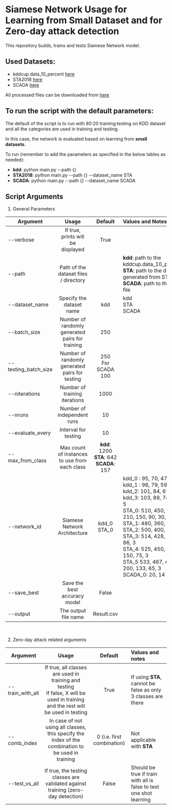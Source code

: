# Siamese Network Usage for Learning from Small Dataset and for Zero-day attack detection

This repository builds, trains and tests Siamese Network model.

## Used Datasets:
- kddcup.data_10_percent [here](http://kdd.ics.uci.edu/databases/kddcup99/kddcup99.html)
- STA2018 [here](https://github.com/elud074/STA2018)
- SCADA [here](https://www.sciencedirect.com/science/article/pii/S2352340917303402)

All processed files can be downloaded from [here](https://www.dropbox.com/sh/8y9jni9einfjnyd/AADcSqNs4cG0sQfy2Cias4tfa?dl=0)

## To run the script with the default parameters:
The default of the script is to run with 80:20 training:testing on KDD dataset and all the categories are used in training and testing. 

In this case, the network  is evaluated based on learning from **small datasets**.

To run (remember to add the parameters as specified in the below tables as needed):
- **kdd**: python main.py --path {}
- **STA2018**: python main.py --path {} --dataset_name STA 
- **SCADA**: python main.py --path {} --dataset_name SCADA 


## Script Arguments
1. General Parameters

| Argument       | Usage        				 	     | Default       |  Values and Notes	          |
| ---------------|:-------------------------------------:|:-------------:|:-------------------|
| --verbose      | If true, prints will be displayed     | True 		 | 	 				  |
| --path         | Path of the dataset files / directory |               | **kdd**: path to the kddcup.data_10_percent_corrected <br> **STA**: path to the directory generated from STA preprocessing <br> **SCADA**: path to the processed csv file|
| --dataset_name | Specify the dataset name              | kdd           | kdd <br> STA <br> SCADA  |
| --batch_size   | Number of randomly generated pairs for training | 250 |                   |
| --testing_batch_size | Number of randomly generated pairs for testing | 250 <br> For SCADA 100 ||
| --niterations | Number of training iterations | 1000 ||
| --nruns | Number of independent runs | 10 ||
| --evaluate_every | Interval for testing       | 10 || 
| --max_from_class | Max count of instances to use from each class | **kdd**: 1200 <br> **STA**: 642 <br> **SCADA**: 157 ||
| --network_id   | Siamese Network Architecture          | kdd_0 <br> STA_0 | kdd_0 : 95, 70, 47, 23, 5 <br> kdd_1 : 98, 79, 59, 39, 20, 5 <br> kdd_2: 101, 84, 67, 51, 24, 17, 5 <br> kdd_3: 103, 89, 74, 59, 44, 30, 15, 5 <br> STA_0: 510, 450, 390, 330, 270, 210, 150, 90, 30, 3 <br> STA_1: 480, 360, 240, 120, 3 <br> STA_2: 500, 400, 300, 200, 100, 3 <br> STA_3: 514, 428, 342, 257, 171, 86, 3 <br> STA_4: 525, 450, 375, 300, 225, 150, 75, 3 <br> STA_5 533, 467, 400, 333, 267, 200, 133, 65, 3 <br> SCADA_0: 20, 14 | 
| --save_best | Save the best accuracy model | False || 
| --output  | The output file name | Result.csv ||

<br>

2. Zero-day attack related arguments

| Argument       | Usage         | Default       |  Values and notes          |
| ---------------|:-------------:|:-------------:|:--------------------|
| --train_with_all | If true, all classes are used in training and testing <br> If false, X will be used in training and the rest will be used in testing | True | If using **STA**, cannot be false as only 3 classes are there |
| --comb_index    | In case of not using all classes, this specify the index of the combination to be used in training  | 0 (i.e. first combination) | Not applicable with **STA** |
| --test_vs_all   | If true, the testing classes are validated against training (zero-day detection)| False | Should be true if train with all is false to test one shot learning |


